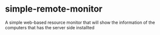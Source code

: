 # simple-remote-monitor
A simple web-based resource monitor that will show the information of the computers that has the server side installted
